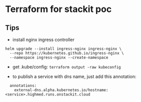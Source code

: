 # Terraform for stackit poc

## Tips

- install nginx ingress controller

```
helm upgrade --install ingress-nginx ingress-nginx \
  --repo https://kubernetes.github.io/ingress-nginx \
  --namespace ingress-nginx --create-namespace
```

- get .kube/config: `terraform output -raw kubeconfig`

- to publish a service with dns name, just add this annotation:

```
  annotations:
    external-dns.alpha.kubernetes.io/hostname: <service>.highmed.runs.onstackit.cloud
```
